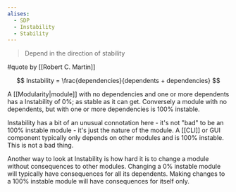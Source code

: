 ```yaml
---
alises:
  - SDP
  - Instability
  - Stability
---
```

> Depend in the direction of stability

#quote by  [[Robert C. Martin]]


$$
Instability = \frac{dependencies}{dependents + dependencies}
$$

A [[Modularity|module]] with no dependencies and one or more dependents has a Instability of 0%; as stable as it can get. Conversely a module with no dependents, but with one or more dependencies is 100% instable.

Instability has a bit of an unusual connotation here - it's not "bad" to be an 100% instable module - it's just the nature of the module. A [[CLI]] or GUI component typically only depends on other modules and is 100% instable. This is not a bad thing.

Another way to look at Instability is how hard it is to change a module without consequences to other modules. Changing a 0% instable module will typically have consequences for all its dependents. Making changes to a 100% instable module will have consequences for itself only.
